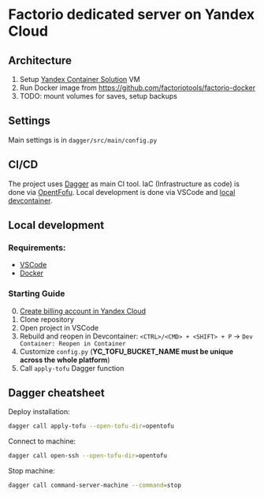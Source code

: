 # Factorio dedicated server on Yandex Cloud

## Architecture

1. Setup [Yandex Container Solution](https://yandex.cloud/en/docs/cos/) VM
2. Run Docker image from https://github.com/factoriotools/factorio-docker 
3. TODO: mount volumes for saves, setup backups

## Settings
Main settings is in `dagger/src/main/config.py`

## CI/CD

The project uses [Dagger](https://dagger.io/) as main CI tool.
IaC (Infrastructure as code) is done via [OpentFofu](https://opentofu.org/).
Local development is done via VSCode and [local devcontainer](https://code.visualstudio.com/docs/devcontainers/containers).

## Local development
 
### Requirements:
- [VSCode](https://code.visualstudio.com/download)
- [Docker](https://docs.docker.com/engine/install/)

### Starting Guide
0. [Create billing account in Yandex Cloud](https://yandex.cloud/en/docs/billing/quickstart/)
1. Clone repository
2. Open project in VSCode
3. Rebuild and reopen in Devcontainer: `<CTRL>/<CMD> + <SHIFT> + P` -> `Dev Container: Reopen in Container`
4. Customize `config.py` (**YC_TOFU_BUCKET_NAME must be unique across the whole platform**)
5. Call `apply-tofu` Dagger function


## Dagger cheatsheet

Deploy installation:
```bash
dagger call apply-tofu --open-tofu-dir=opentofu
```

Connect to machine:
```bash
dagger call open-ssh --open-tofu-dir=opentofu
```

Stop machine:
```bash
dagger call command-server-machine --command=stop
```